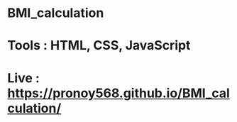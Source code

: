 # BMI_calculation
# Tools : HTML, CSS, JavaScript
# Live : https://pronoy568.github.io/BMI_calculation/
